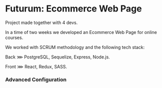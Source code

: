 # Futurum: Ecommerce Web Page

Project made together with 4 devs.

In a time of two weeks we developed an Ecommerce Web Page for online courses.

We worked with SCRUM methodology and the following tech stack:

Back ⋙ PostgreSQL, Sequelize, Express, Node.js.

Front ⋙ React, Redux, SASS.



### Advanced Configuration

